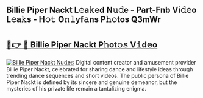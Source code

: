 ## Billie Piper Nackt L𝚎a𝚔ed N𝚞𝚍e - Part-Fnb Vi𝚍𝚎o L𝚎a𝚔s - H𝚘𝚝 O𝚗𝚕yf𝚊ns P𝚑𝚘tos Q3mWr

# <h2><a href="http://kfczlp.oniu.top/?m=Billie+Piper+Nackt">🔗👉 🔴 Billie Piper Nackt P𝚑ot𝚘𝚜 V𝚒d𝚎o</a></h2>

[![Billie Piper Nackt Nu𝚍e𝚜](https://i.imgur.com/0qMVB7G.gif)](http://kfczlp.oniu.top/?m=Billie+Piper+Nackt)
Digital content creator and amusement provider Billie Piper Nackt, celebrated for sharing dance and lifestyle ideas through trending dance sequences and short videos. The public persona of Billie Piper Nackt is defined by its sincere and genuine demeanor, but the mysteries of his private life remain a tantalizing enigma.  
